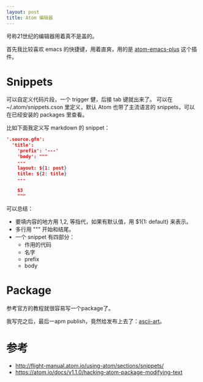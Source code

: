 ```yaml
---
layout: post
title: Atom 编辑器
---
```


号称21世纪的编辑器用着真不是盖的。

首先我比较喜欢 emacs 的快捷键，用着直爽，用的是 [atom-emacs-plus](https://github.com/aki77/atom-emacs-plus) 这个插件。


# Snippets
可以自定义代码片段，一个 trigger 健，后接 tab 键就出来了。
可以在 ~/.atom/snippets.cson 里定义，默认 Atom 也带了主流语言的 snippets，可以在已经安装的 packages 里查看。

比如下面我定义写 markdown 的 snippet：

```json
'.source.gfm':
  'title':
    'prefix': '---'
    'body': """
    ---
    layout: ${1: post}
    title: ${2: title}
    ---

    $3
    """
```    

可以总结：

- 要填内容的地方用 $1,$2, 等指代，如果有默认值，用 $1{1: default} 来表示。
- 多行用 """ 开始和结尾。
- 一个 snippet 有四部分：
  - 作用的代码
  - 名字
  - prefix
  - body



# Package
参考官方的教程就很容易写一个package了。

我写完之后，最后一apm publish，竟然给发布上去了：[ascii-art](https://atom.io/packages/ascii-art)。

# 参考
- http://flight-manual.atom.io/using-atom/sections/snippets/
- https://atom.io/docs/v1.1.0/hacking-atom-package-modifying-text
